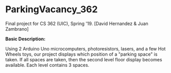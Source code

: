 # ParkingVacancy_362
Final project for CS 362 (UIC), Spring '19. [David Hernandez &amp; Juan Zambrano]

<b>Basic Description:</b>

Using 2 Arduino Uno microcomputers, photoresistors, lasers, and a few Hot Wheels toys, 
our project displays  which position of a "parking space" is taken. If all spaces are 
taken, then the second level floor display becomes available. Each level contains 3 
spaces.
